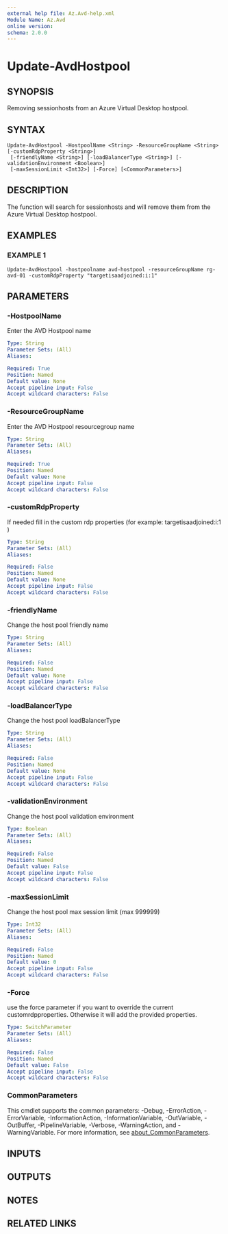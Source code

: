 ```yaml
---
external help file: Az.Avd-help.xml
Module Name: Az.Avd
online version:
schema: 2.0.0
---
```


# Update-AvdHostpool

## SYNOPSIS
Removing sessionhosts from an Azure Virtual Desktop hostpool.

## SYNTAX

```
Update-AvdHostpool -HostpoolName <String> -ResourceGroupName <String> [-customRdpProperty <String>]
 [-friendlyName <String>] [-loadBalancerType <String>] [-validationEnvironment <Boolean>]
 [-maxSessionLimit <Int32>] [-Force] [<CommonParameters>]
```

## DESCRIPTION
The function will search for sessionhosts and will remove them from the Azure Virtual Desktop hostpool.

## EXAMPLES

### EXAMPLE 1
```
Update-AvdHostpool -hostpoolname avd-hostpool -resourceGroupName rg-avd-01 -customRdpProperty "targetisaadjoined:i:1"
```

## PARAMETERS

### -HostpoolName
Enter the AVD Hostpool name

```yaml
Type: String
Parameter Sets: (All)
Aliases:

Required: True
Position: Named
Default value: None
Accept pipeline input: False
Accept wildcard characters: False
```

### -ResourceGroupName
Enter the AVD Hostpool resourcegroup name

```yaml
Type: String
Parameter Sets: (All)
Aliases:

Required: True
Position: Named
Default value: None
Accept pipeline input: False
Accept wildcard characters: False
```

### -customRdpProperty
If needed fill in the custom rdp properties (for example: targetisaadjoined:i:1 )

```yaml
Type: String
Parameter Sets: (All)
Aliases:

Required: False
Position: Named
Default value: None
Accept pipeline input: False
Accept wildcard characters: False
```

### -friendlyName
Change the host pool friendly name

```yaml
Type: String
Parameter Sets: (All)
Aliases:

Required: False
Position: Named
Default value: None
Accept pipeline input: False
Accept wildcard characters: False
```

### -loadBalancerType
Change the host pool loadBalancerType

```yaml
Type: String
Parameter Sets: (All)
Aliases:

Required: False
Position: Named
Default value: None
Accept pipeline input: False
Accept wildcard characters: False
```

### -validationEnvironment
Change the host pool validation environment

```yaml
Type: Boolean
Parameter Sets: (All)
Aliases:

Required: False
Position: Named
Default value: False
Accept pipeline input: False
Accept wildcard characters: False
```

### -maxSessionLimit
Change the host pool max session limit (max 999999)

```yaml
Type: Int32
Parameter Sets: (All)
Aliases:

Required: False
Position: Named
Default value: 0
Accept pipeline input: False
Accept wildcard characters: False
```

### -Force
use the force parameter if you want to override the current customrdpproperties.
Otherwise it will add the provided properties.

```yaml
Type: SwitchParameter
Parameter Sets: (All)
Aliases:

Required: False
Position: Named
Default value: False
Accept pipeline input: False
Accept wildcard characters: False
```

### CommonParameters
This cmdlet supports the common parameters: -Debug, -ErrorAction, -ErrorVariable, -InformationAction, -InformationVariable, -OutVariable, -OutBuffer, -PipelineVariable, -Verbose, -WarningAction, and -WarningVariable. For more information, see [about_CommonParameters](http://go.microsoft.com/fwlink/?LinkID=113216).

## INPUTS

## OUTPUTS

## NOTES

## RELATED LINKS
